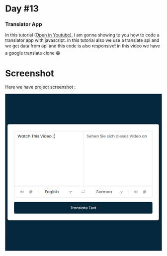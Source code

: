 # Day #13

### Translator App
In this tutorial ([Open in Youtube](https://youtu.be/WGRIMv790UI)),  I am gonna showing to you how to code a translator app with javascript. in this tutorial also we use a translate api and we get data from api and this code is also responsive❗️
in this video we have a google translate clone 😁

# Screenshot
Here we have project screenshot :

![screenshot](screenshot.jpg)
